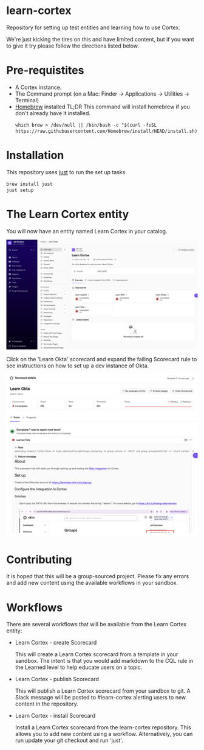 # learn-cortex
Repository for setting up test entities and learning how to use Cortex.

We're just kicking the tires on this and have limited content, but if you want to give it try please follow
the directions listed below.

# Pre-requistites
- A Cortex instance.
- The Command prompt (on a Mac: Finder -> Applications -> Utilities -> Terminal)
- [Homebrew](https://brew.sh/) installed
    TL;DR
    This command will install homebrew if you don't already have it installed.
    ```
    which brew > /dev/null || /bin/bash -c "$(curl -fsSL https://raw.githubusercontent.com/Homebrew/install/HEAD/install.sh)"
    ```

# Installation
This repository uses [just](https://github.com/casey/just) to run the set up tasks.

```
brew install just
just setup
```

# The Learn Cortex entity
You will now have an entity named Learn Cortex in your catalog. 

![image](./img/learn-cortex-entity.png)

Click on the 'Learn Okta' scorecard and expand the failing Scorecard rule
to see instructions on how to set up a dev instance of Okta.

![image](./img/learn-okta-scorecard.png)

# Contributing
It is hoped that this will be a group-sourced project.  Please fix any errors and add new content using the available workflows
in your sandbox.

# Workflows
There are several workflows that will be available from the Learn Cortex entity:
- Learn Cortex - create Scorecard

    This will create a Learn Cortex scorecard from a template in your sandbox.  The intent is that you would add markdown
    to the CQL rule in the Learned level to help educate users on a topic.

- Learn Cortex - publish Scorecard

    This will publish a Learn Cortex scorecard from your sandbox to git.
    A Slack message will be posted to #learn-cortex alerting users to new content in the repository.

- Learn Cortex - install Scorecard

    Install a Learn Cortex scorecard from the learn-cortex repository.  This allows you to add new content using a workflow.
    Alternatively, you can run update your git checkout and run 'just'.
